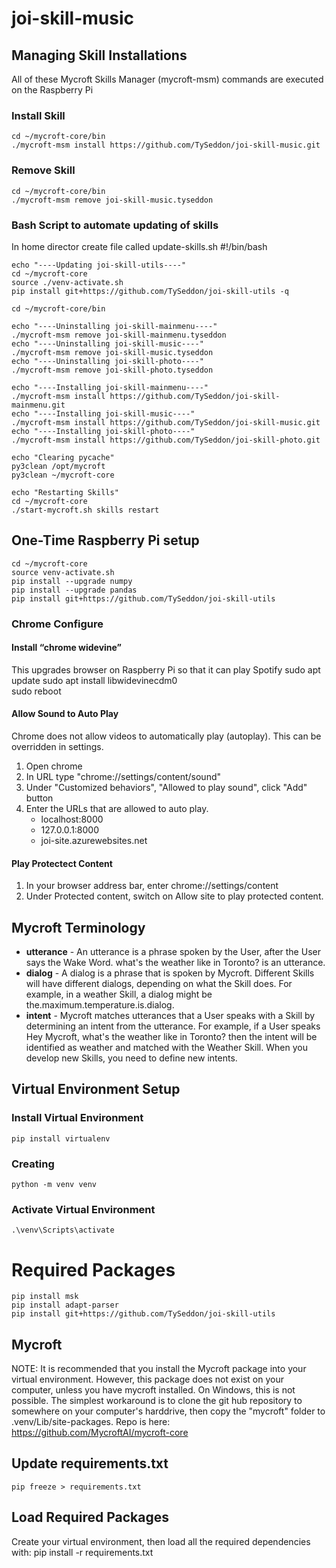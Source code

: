 # joi-skill-music

## Managing Skill Installations
All of these Mycroft Skills Manager (mycroft-msm) commands are executed on the Raspberry Pi

### Install Skill
    cd ~/mycroft-core/bin
    ./mycroft-msm install https://github.com/TySeddon/joi-skill-music.git

### Remove Skill    
    cd ~/mycroft-core/bin
    ./mycroft-msm remove joi-skill-music.tyseddon

### Bash Script to automate updating of skills
In home director create file called update-skills.sh
    #!/bin/bash

    echo "----Updating joi-skill-utils----"
    cd ~/mycroft-core
    source ./venv-activate.sh
    pip install git+https://github.com/TySeddon/joi-skill-utils -q

    cd ~/mycroft-core/bin

    echo "----Uninstalling joi-skill-mainmenu----"
    ./mycroft-msm remove joi-skill-mainmenu.tyseddon
    echo "----Uninstalling joi-skill-music----"
    ./mycroft-msm remove joi-skill-music.tyseddon
    echo "----Uninstalling joi-skill-photo----"
    ./mycroft-msm remove joi-skill-photo.tyseddon

    echo "----Installing joi-skill-mainmenu----"
    ./mycroft-msm install https://github.com/TySeddon/joi-skill-mainmenu.git
    echo "----Installing joi-skill-music----"
    ./mycroft-msm install https://github.com/TySeddon/joi-skill-music.git
    echo "----Installing joi-skill-photo----"
    ./mycroft-msm install https://github.com/TySeddon/joi-skill-photo.git

    echo "Clearing pycache"
    py3clean /opt/mycroft
    py3clean ~/mycroft-core

    echo "Restarting Skills"
    cd ~/mycroft-core
    ./start-mycroft.sh skills restart    
    
## One-Time Raspberry Pi setup
    cd ~/mycroft-core        
    source venv-activate.sh  
    pip install --upgrade numpy
    pip install --upgrade pandas
    pip install git+https://github.com/TySeddon/joi-skill-utils


### Chrome Configure

#### Install “chrome widevine”
This upgrades browser on Raspberry Pi so that it can play Spotify
    sudo apt update
    sudo apt install libwidevinecdm0    
    sudo reboot

#### Allow Sound to Auto Play
Chrome does not allow videos to automatically play (autoplay).  This can be overridden in settings.
1. Open chrome
2. In URL type "chrome://settings/content/sound"
3. Under "Customized behaviors", "Allowed to play sound", click "Add" button
4. Enter the URLs that are allowed to auto play.
    * localhost:8000
    * 127.0.0.1:8000
    * joi-site.azurewebsites.net

#### Play Protectect Content
1. In your browser address bar, enter chrome://settings/content
2. Under Protected content, switch on Allow site to play protected content.


## Mycroft Terminology

* **utterance** - An utterance is a phrase spoken by the User, after the User says the Wake Word. what's the weather like in Toronto? is an utterance.
* **dialog** - A dialog is a phrase that is spoken by Mycroft. Different Skills will have different dialogs, depending on what the Skill does. For example, in a weather Skill, a dialog might be the.maximum.temperature.is.dialog.
* **intent** - Mycroft matches utterances that a User speaks with a Skill by determining an intent from the utterance. For example, if a User speaks Hey Mycroft, what's the weather like in Toronto? then the intent will be identified as weather and matched with the Weather Skill. When you develop new Skills, you need to define new intents.

## Virtual Environment Setup

### Install Virtual Environment
    pip install virtualenv

### Creating 
    python -m venv venv

### Activate Virtual Environment
    .\venv\Scripts\activate

# Required Packages
    pip install msk
    pip install adapt-parser
    pip install git+https://github.com/TySeddon/joi-skill-utils

## Mycroft 
NOTE: It is recommended that you install the Mycroft package into your virtual environment.  However, this package does not exist on your computer, unless you have mycroft installed.  On Windows, this is not possible.  The simplest workaround is to clone the git hub repository to somewhere on your computer's harddrive, then copy the "mycroft" folder to .venv/Lib/site-packages.
Repo is here: https://github.com/MycroftAI/mycroft-core

## Update requirements.txt
    pip freeze > requirements.txt

## Load Required Packages
Create your virtual environment, then load all the required dependencies with:
    pip install -r requirements.txt

